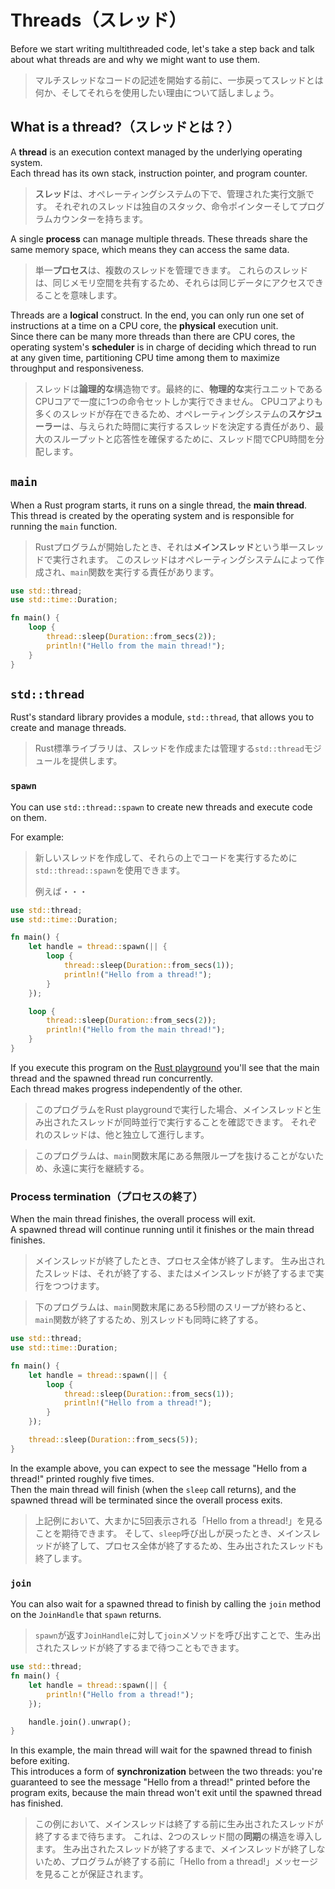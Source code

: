# Threads（スレッド）

Before we start writing multithreaded code, let's take a step back and talk about what threads are
and why we might want to use them.

> マルチスレッドなコードの記述を開始する前に、一歩戻ってスレッドとは何か、そしてそれらを使用したい理由について話しましょう。

## What is a thread?（スレッドとは？）

A **thread** is an execution context managed by the underlying operating system.\
Each thread has its own stack, instruction pointer, and program counter.

> **スレッド**は、オペレーティングシステムの下で、管理された実行文脈です。
> それぞれのスレッドは独自のスタック、命令ポインターそしてプログラムカウンターを持ちます。

A single **process** can manage multiple threads.
These threads share the same memory space, which means they can access the same data.

> 単一**プロセス**は、複数のスレッドを管理できます。
> これらのスレッドは、同じメモリ空間を共有するため、それらは同じデータにアクセスできることを意味します。

Threads are a **logical** construct. In the end, you can only run one set of instructions
at a time on a CPU core, the **physical** execution unit.\
Since there can be many more threads than there are CPU cores, the operating system's
**scheduler** is in charge of deciding which thread to run at any given time,
partitioning CPU time among them to maximize throughput and responsiveness.

> スレッドは**論理的な**構造物です。最終的に、**物理的な**実行ユニットであるCPUコアで一度に1つの命令セットしか実行できません。
> CPUコアよりも多くのスレッドが存在できるため、オペレーティングシステムの**スケジューラー**は、与えられた時間に実行するスレッドを決定する責任があり、最大のスループットと応答性を確保するために、スレッド間でCPU時間を分配します。

## `main`

When a Rust program starts, it runs on a single thread, the **main thread**.\
This thread is created by the operating system and is responsible for running the `main`
function.

> Rustプログラムが開始したとき、それは**メインスレッド**という単一スレッドで実行されます。
> このスレッドはオペレーティングシステムによって作成され、`main`関数を実行する責任があります。

```rust
use std::thread;
use std::time::Duration;

fn main() {
    loop {
        thread::sleep(Duration::from_secs(2));
        println!("Hello from the main thread!");
    }
}
```

## `std::thread`

Rust's standard library provides a module, `std::thread`, that allows you to create
and manage threads.

> Rust標準ライブラリは、スレッドを作成または管理する`std::thread`モジュールを提供します。

### `spawn`

You can use `std::thread::spawn` to create new threads and execute code on them.

For example:

> 新しいスレッドを作成して、それらの上でコードを実行するために`std::thread::spawn`を使用できます。
>
> 例えば・・・

```rust
use std::thread;
use std::time::Duration;

fn main() {
    let handle = thread::spawn(|| {
        loop {
            thread::sleep(Duration::from_secs(1));
            println!("Hello from a thread!");
        }
    });

    loop {
        thread::sleep(Duration::from_secs(2));
        println!("Hello from the main thread!");
    }
}
```

If you execute this program on the [Rust playground](https://play.rust-lang.org/?version=stable&mode=debug&edition=2021&gist=afedf7062298ca8f5a248bc551062eaa)
you'll see that the main thread and the spawned thread run concurrently.\
Each thread makes progress independently of the other.

> このプログラムをRust playgroundで実行した場合、メインスレッドと生み出されたスレッドが同時並行で実行することを確認できます。
> それぞれのスレッドは、他と独立して進行します。

> このプログラムは、`main`関数末尾にある無限ループを抜けることがないため、永遠に実行を継続する。

### Process termination（プロセスの終了）

When the main thread finishes, the overall process will exit.\
A spawned thread will continue running until it finishes or the main thread finishes.

> メインスレッドが終了したとき、プロセス全体が終了します。
> 生み出されたスレッドは、それが終了する、またはメインスレッドが終了するまで実行をつつけます。

> 下のプログラムは、`main`関数末尾にある5秒間のスリープが終わると、`main`関数が終了するため、別スレッドも同時に終了する。

```rust
use std::thread;
use std::time::Duration;

fn main() {
    let handle = thread::spawn(|| {
        loop {
            thread::sleep(Duration::from_secs(1));
            println!("Hello from a thread!");
        }
    });

    thread::sleep(Duration::from_secs(5));
}
```

In the example above, you can expect to see the message "Hello from a thread!" printed roughly five times.\
Then the main thread will finish (when the `sleep` call returns), and the spawned thread will be terminated
since the overall process exits.

> 上記例において、大まかに5️回表示される「Hello from a thread!」を見ることを期待できます。
> そして、`sleep`呼び出しが戻ったとき、メインスレッドが終了して、プロセス全体が終了するため、生み出されたスレッドも終了します。

### `join`

You can also wait for a spawned thread to finish by calling the `join` method on the `JoinHandle` that `spawn` returns.

> `spawn`が返す`JoinHandle`に対して`join`メソッドを呼び出すことで、生み出されたスレッドが終了するまで待つこともできます。

```rust
use std::thread;
fn main() {
    let handle = thread::spawn(|| {
        println!("Hello from a thread!");
    });

    handle.join().unwrap();
}
```

In this example, the main thread will wait for the spawned thread to finish before exiting.\
This introduces a form of **synchronization** between the two threads: you're guaranteed to see the message
"Hello from a thread!" printed before the program exits, because the main thread won't exit
until the spawned thread has finished.

> この例において、メインスレッドは終了する前に生み出されたスレッドが終了するまで待ちます。
> これは、2つのスレッド間の**同期**の構造を導入します。
> 生み出されたスレッドが終了するまで、メインスレッドが終了しないため、プログラムが終了する前に「Hello from a thread!」メッセージを見ることが保証されます。
